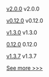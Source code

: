 
[v2.0.0](https://github.com/hyperledger/indy-shared-gha/releases/tag/v2.0.0) v2.0.0

[v0.12.0](https://github.com/hyperledger/aries-acapy-docs/releases/tag/v0.12.0) v0.12.0

[v1.3.0](https://github.com/hyperledger/firefly-tokens-erc20-erc721/releases/tag/v1.3.0) v1.3.0

[0.12.0](https://github.com/hyperledger/aries-cloudagent-python/releases/tag/0.12.0) 0.12.0

[v1.3.7](https://github.com/hyperledger/firefly-evmconnect/releases/tag/v1.3.7) v1.3.7


[See more >>>](https://start-here.hyperledger.org/releases)

